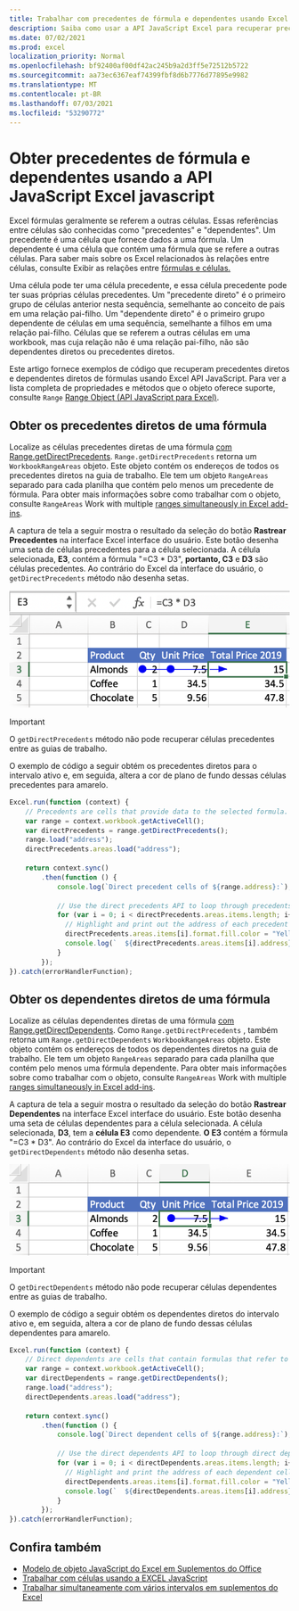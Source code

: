 ```yaml
---
title: Trabalhar com precedentes de fórmula e dependentes usando Excel API JavaScript
description: Saiba como usar a API JavaScript Excel para recuperar precedentes e dependentes da fórmula.
ms.date: 07/02/2021
ms.prod: excel
localization_priority: Normal
ms.openlocfilehash: bf92400af00df42ac245b9a2d3ff5e72512b5722
ms.sourcegitcommit: aa73ec6367eaf74399fbf8d6b7776d77895e9982
ms.translationtype: MT
ms.contentlocale: pt-BR
ms.lasthandoff: 07/03/2021
ms.locfileid: "53290772"
---
```

# <a name="get-formula-precedents-and-dependents-using-the-excel-javascript-api"></a>Obter precedentes de fórmula e dependentes usando a API JavaScript Excel javascript

Excel fórmulas geralmente se referem a outras células. Essas referências entre células são conhecidas como "precedentes" e "dependentes". Um precedente é uma célula que fornece dados a uma fórmula. Um dependente é uma célula que contém uma fórmula que se refere a outras células. Para saber mais sobre os Excel relacionados às relações entre células, consulte Exibir as relações entre [fórmulas e células.](https://support.microsoft.com/office/display-the-relationships-between-formulas-and-cells-a59bef2b-3701-46bf-8ff1-d3518771d507)

Uma célula pode ter uma célula precedente, e essa célula precedente pode ter suas próprias células precedentes. Um "precedente direto" é o primeiro grupo de células anterior nesta sequência, semelhante ao conceito de pais em uma relação pai-filho. Um "dependente direto" é o primeiro grupo dependente de células em uma sequência, semelhante a filhos em uma relação pai-filho. Células que se referem a outras células em uma workbook, mas cuja relação não é uma relação pai-filho, não são dependentes diretos ou precedentes diretos.

Este artigo fornece exemplos de código que recuperam precedentes diretos e dependentes diretos de fórmulas usando Excel API JavaScript. Para ver a lista completa de propriedades e métodos que o objeto oferece suporte, consulte `Range` [Range Object (API JavaScript para Excel)](/javascript/api/excel/excel.range).

## <a name="get-the-direct-precedents-of-a-formula"></a>Obter os precedentes diretos de uma fórmula

Localize as células precedentes diretas de uma fórmula [com Range.getDirectPrecedents](/javascript/api/excel/excel.range#getdirectprecedents--). `Range.getDirectPrecedents` retorna um `WorkbookRangeAreas` objeto. Este objeto contém os endereços de todos os precedentes diretos na guia de trabalho. Ele tem um objeto `RangeAreas` separado para cada planilha que contém pelo menos um precedente de fórmula. Para obter mais informações sobre como trabalhar com o objeto, consulte `RangeAreas` Work with multiple [ranges simultaneously in Excel add-ins](excel-add-ins-multiple-ranges.md).

A captura de tela a seguir mostra o resultado da seleção do botão **Rastrear Precedentes** na interface Excel interface do usuário. Este botão desenha uma seta de células precedentes para a célula selecionada. A célula selecionada, **E3**, contém a fórmula "=C3 * D3", **portanto, C3** e **D3** são células precedentes. Ao contrário do Excel da interface do usuário, o `getDirectPrecedents` método não desenha setas.

![Seta rastreando células precedentes na interface Excel interface do usuário.](../images/excel-ranges-trace-precedents.png)

> [!IMPORTANT]
> O `getDirectPrecedents` método não pode recuperar células precedentes entre as guias de trabalho.

O exemplo de código a seguir obtém os precedentes diretos para o intervalo ativo e, em seguida, altera a cor de plano de fundo dessas células precedentes para amarelo.

```js
Excel.run(function (context) {
    // Precedents are cells that provide data to the selected formula.
    var range = context.workbook.getActiveCell();
    var directPrecedents = range.getDirectPrecedents();
    range.load("address");
    directPrecedents.areas.load("address");
    
    return context.sync()
        .then(function () {
            console.log(`Direct precedent cells of ${range.address}:`);

            // Use the direct precedents API to loop through precedents of the active cell.
            for (var i = 0; i < directPrecedents.areas.items.length; i++) {
              // Highlight and print out the address of each precedent cell.
              directPrecedents.areas.items[i].format.fill.color = "Yellow";
              console.log(`  ${directPrecedents.areas.items[i].address}`);
            }
        });
}).catch(errorHandlerFunction);
```

## <a name="get-the-direct-dependents-of-a-formula"></a>Obter os dependentes diretos de uma fórmula

Localize as células dependentes diretas de uma fórmula [com Range.getDirectDependents](/javascript/api/excel/excel.range#getDirectDependents__). Como `Range.getDirectPrecedents` , também retorna um `Range.getDirectDependents` `WorkbookRangeAreas` objeto. Este objeto contém os endereços de todos os dependentes diretos na guia de trabalho. Ele tem um objeto `RangeAreas` separado para cada planilha que contém pelo menos uma fórmula dependente. Para obter mais informações sobre como trabalhar com o objeto, consulte `RangeAreas` Work with multiple [ranges simultaneously in Excel add-ins](excel-add-ins-multiple-ranges.md).

A captura de tela a seguir mostra o resultado da seleção do botão **Rastrear Dependentes** na interface Excel interface do usuário. Este botão desenha uma seta de células dependentes para a célula selecionada. A célula selecionada, **D3**, tem a **célula E3** como dependente. **O E3** contém a fórmula "=C3 * D3". Ao contrário do Excel da interface do usuário, o `getDirectDependents` método não desenha setas.

![Células dependentes de rastreamento de seta na interface Excel interface do usuário.](../images/excel-ranges-trace-dependents.png)

> [!IMPORTANT]
> O `getDirectDependents` método não pode recuperar células dependentes entre as guias de trabalho.

O exemplo de código a seguir obtém os dependentes diretos do intervalo ativo e, em seguida, altera a cor de plano de fundo dessas células dependentes para amarelo.

```js
Excel.run(function (context) {
    // Direct dependents are cells that contain formulas that refer to other cells.
    var range = context.workbook.getActiveCell();
    var directDependents = range.getDirectDependents();
    range.load("address");
    directDependents.areas.load("address");
    
    return context.sync()
        .then(function () {
            console.log(`Direct dependent cells of ${range.address}:`);
    
            // Use the direct dependents API to loop through direct dependents of the active cell.
            for (var i = 0; i < directDependents.areas.items.length; i++) {
              // Highlight and print the address of each dependent cell.
              directDependents.areas.items[i].format.fill.color = "Yellow";
              console.log(`  ${directDependents.areas.items[i].address}`);
            }
        });
}).catch(errorHandlerFunction);
```

## <a name="see-also"></a>Confira também

- [Modelo de objeto JavaScript do Excel em Suplementos do Office](excel-add-ins-core-concepts.md)
- [Trabalhar com células usando a EXCEL JavaScript](excel-add-ins-cells.md)
- [Trabalhar simultaneamente com vários intervalos em suplementos do Excel](excel-add-ins-multiple-ranges.md)
